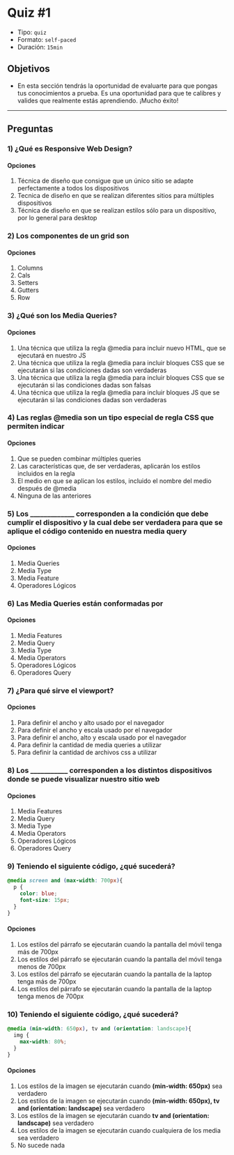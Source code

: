 # Quiz #1

- Tipo: `quiz`
- Formato: `self-paced`
- Duración: `15min`

## Objetivos

- En esta sección tendrás la oportunidad de evaluarte para que pongas tus
  conocimientos a prueba. Es una oportunidad para que te calibres y valides que
  realmente estás aprendiendo. ¡Mucho éxito!

***

## Preguntas

### 1) ¿Qué es Responsive Web Design?

#### Opciones

1. Técnica de diseño que consigue que un único sitio se adapte perfectamente a
   todos los dispositivos
2. Tecnica de diseño en que se realizan diferentes sitios para múltiples
   dispositivos
3. Técnica de diseño en que se realizan estilos sólo para un dispositivo, por lo
   general para desktop

<solution style="display:none;">1</solution>

### 2) Los componentes de un grid son

#### Opciones

1. Columns
2. Cals
3. Setters
4. Gutters
5. Row

<solution style="display:none;">1,4,5</solution>

### 3) ¿Qué son los Media Queries?

#### Opciones

1. Una técnica que utiliza la regla @media para incluir nuevo HTML, que se
   ejecutará en nuestro JS
2. Una técnica que utiliza la regla @media para incluir bloques CSS que se
   ejecutarán si las condiciones dadas son verdaderas
3. Una técnica que utiliza la regla @media para incluir bloques CSS que se
   ejecutarán si las condiciones dadas son falsas
4. Una técnica que utiliza la regla @media para incluir bloques JS que se
   ejecutarán si las condiciones dadas son verdaderas

<solution style="display:none;">2</solution>

### 4) Las reglas @media son un tipo especial de regla CSS que permiten indicar

#### Opciones

1. Que se pueden combinar múltiples queries
2. Las características que, de ser verdaderas, aplicarán los estilos incluidos
   en la regla
3. El medio en que se aplican los estilos, incluido el nombre del medio después
   de @media
4. Ninguna de las anteriores

<solution style="display:none;">2,3</solution>

### 5) Los _____________ corresponden a la condición que debe cumplir el dispositivo y la cual debe ser verdadera para que se aplique el código contenido en nuestra media query

#### Opciones

1. Media Queries
2. Media Type
3. Media Feature
4. Operadores Lógicos

<solution style="display:none;">3</solution>

### 6) Las Media Queries están conformadas por

#### Opciones

1. Media Features
2. Media Query
3. Media Type
4. Media Operators
5. Operadores Lógicos
6. Operadores Query

<solution style="display:none;">1,3,5</solution>

### 7) ¿Para qué sirve el viewport?

#### Opciones

1. Para definir el ancho y alto usado por el navegador
2. Para definir el ancho y escala usado por el navegador
3. Para definir el ancho, alto y escala usado por el navegador
4. Para definir la cantidad de media queries a utilizar
5. Para definir la cantidad de archivos css a utilizar

<solution style="display:none;">3</solution>

### 8) Los ___________ corresponden a los distintos dispositivos donde se puede visualizar nuestro sitio web

#### Opciones

1. Media Features
2. Media Query
3. Media Type
4. Media Operators
5. Operadores Lógicos
6. Operadores Query

<solution style="display:none;">3</solution>

### 9) Teniendo el siguiente código, ¿qué sucederá?

```css
@media screen and (max-width: 700px){
  p {
    color: blue;
    font-size: 15px;
  }
}
```

#### Opciones

1. Los estilos del párrafo se ejecutarán cuando la pantalla del móvil tenga
   más de 700px
2. Los estilos del párrafo se ejecutarán cuando la pantalla del móvil tenga
   menos de 700px
3. Los estilos del párrafo se ejecutarán cuando la pantalla de la laptop tenga
   más de 700px
4. Los estilos del párrafo se ejecutarán cuando la pantalla de la laptop tenga
   menos de 700px

<solution style="display:none;">4</solution>

### 10) Teniendo el siguiente código, ¿qué sucederá?

```css
@media (min-width: 650px), tv and (orientation: landscape){
  img {
    max-width: 80%;
  }
}
```

#### Opciones

1. Los estilos de la imagen se ejecutarán cuando **(min-width: 650px)** sea
   verdadero
2. Los estilos de la imagen se ejecutarán cuando **(min-width: 650px), tv and
   (orientation: landscape)** sea verdadero
3. Los estilos de la imagen se ejecutarán cuando **tv and (orientation: landscape)**
   sea verdadero
4. Los estilos de la imagen se ejecutarán cuando cualquiera de los media sea
   verdadero
5. No sucede nada

<solution style="display:none;">4</solution>